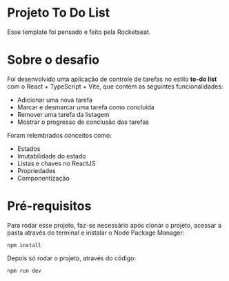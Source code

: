 # Projeto To Do List

Esse template foi pensado e feito pela Rocketseat.

# Sobre o desafio

Foi desenvolvido uma aplicação de controle de tarefas no estilo **to-do list** com o React + TypeScript + Vite, que contém as seguintes funcionalidades:

- Adicionar uma nova tarefa
- Marcar e desmarcar uma tarefa como concluída
- Remover uma tarefa da listagem
- Mostrar o progresso de conclusão das tarefas

Foram relembrados conceitos como:

- Estados
- Imutabilidade do estado
- Listas e chaves no ReactJS
- Propriedades
- Componentização


# Pré-requisitos

Para rodar esse projeto, faz-se necessário após clonar o projeto, acessar a pasta através do terminal e instalar o Node Package Manager:

```
npm install 
```

Depois só rodar o projeto, através do código: 

```
npm run dev
```
